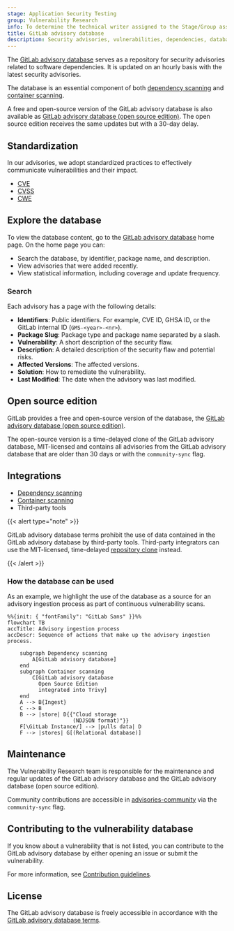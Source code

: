 ```yaml
---
stage: Application Security Testing
group: Vulnerability Research
info: To determine the technical writer assigned to the Stage/Group associated with this page, see https://handbook.gitlab.com/handbook/product/ux/technical-writing/#assignments
title: GitLab advisory database
description: Security advisories, vulnerabilities, dependencies, database, and updates.
---
```


The [GitLab advisory database](https://gitlab.com/gitlab-org/security-products/gemnasium-db) serves as a repository for security advisories related to software dependencies. It is updated on an hourly basis with the latest security advisories.

The database is an essential component of both [dependency scanning](../dependency_scanning/_index.md) and [container scanning](../container_scanning/_index.md).

A free and open-source version of the GitLab advisory database is also available as [GitLab advisory database (open source edition)](https://gitlab.com/gitlab-org/advisories-community). The open source edition receives the same updates but with a 30-day delay.

## Standardization

In our advisories, we adopt standardized practices to effectively communicate vulnerabilities and their impact.

- [CVE](../terminology/_index.md#cve)
- [CVSS](../terminology/_index.md#cvss)
- [CWE](../terminology/_index.md#cwe)

## Explore the database

To view the database content, go to the [GitLab advisory database](https://advisories.gitlab.com) home page. On the home page you can:

- Search the database, by identifier, package name, and description.
- View advisories that were added recently.
- View statistical information, including coverage and update frequency.

### Search

Each advisory has a page with the following details:

- **Identifiers**: Public identifiers. For example, CVE ID, GHSA ID, or the GitLab internal ID (`GMS-<year>-<nr>`).
- **Package Slug**: Package type and package name separated by a slash.
- **Vulnerability**: A short description of the security flaw.
- **Description**: A detailed description of the security flaw and potential risks.
- **Affected Versions**: The affected versions.
- **Solution**: How to remediate the vulnerability.
- **Last Modified**: The date when the advisory was last modified.

## Open source edition

GitLab provides a free and open-source version of the database, the [GitLab advisory database (open source edition)](https://gitlab.com/gitlab-org/advisories-community).

The open-source version is a time-delayed clone of the GitLab advisory database, MIT-licensed and contains all advisories from the GitLab advisory database that are older than 30 days or with the `community-sync` flag.

## Integrations

- [Dependency scanning](../dependency_scanning/_index.md)
- [Container scanning](../container_scanning/_index.md)
- Third-party tools

{{< alert type="note" >}}

GitLab advisory database terms prohibit the use of data contained in the GitLab advisory database by third-party tools. Third-party integrators can use the MIT-licensed, time-delayed [repository clone](https://gitlab.com/gitlab-org/advisories-community) instead.

{{< /alert >}}

### How the database can be used

As an example, we highlight the use of the database as a source for an advisory ingestion process as part of continuous vulnerability scans.

```mermaid
%%{init: { "fontFamily": "GitLab Sans" }}%%
flowchart TB
accTitle: Advisory ingestion process
accDescr: Sequence of actions that make up the advisory ingestion process.

    subgraph Dependency scanning
        A[GitLab advisory database]
    end
    subgraph Container scanning
        C[GitLab advisory database
          Open Source Edition
          integrated into Trivy]
    end
    A --> B{Ingest}
    C --> B
    B --> |store| D{{"Cloud storage
                     (NDJSON format)"}}
    F[\GitLab Instance/] --> |pulls data| D
    F --> |stores| G[(Relational database)]
```

## Maintenance

The Vulnerability Research team is responsible for the maintenance and regular updates of the GitLab advisory database and the GitLab advisory database (open source edition).

Community contributions are accessible in [advisories-community](https://gitlab.com/gitlab-org/advisories-community) via the `community-sync` flag.

## Contributing to the vulnerability database

If you know about a vulnerability that is not listed, you can contribute to the GitLab advisory database by either opening an issue or submit the vulnerability.

For more information, see [Contribution guidelines](https://gitlab.com/gitlab-org/security-products/gemnasium-db/-/blob/master/CONTRIBUTING.md).

## License

The GitLab advisory database is freely accessible in accordance with the [GitLab advisory database terms](https://gitlab.com/gitlab-org/security-products/gemnasium-db/-/blob/master/LICENSE.md#gitlab-advisory-database-term).
